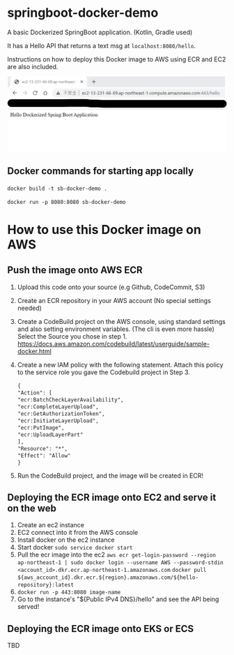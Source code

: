 # springboot-docker-demo
A basic Dockerized SpringBoot application. (Kotlin, Gradle used)

It has a Hello API that returns a text msg at `localhost:8080/hello`.

Instructions on how to deploy this Docker image to AWS using ECR and EC2 are also included.

![served on ec2.jpg](https://github.com/jonkenobi/springboot-docker-demo/blob/master/served%20on%20ec2.jpg)

## Docker commands for starting app locally 
`docker build -t sb-docker-demo .`

`docker run -p 8080:8080 sb-docker-demo` 

# How to use this Docker image on AWS   
## Push the image onto AWS ECR
1. Upload this code onto your source (e.g Github, CodeCommit, S3)
2. Create an ECR repository in your AWS account (No special settings needed)
3. Create a CodeBuild project on the AWS console, using standard settings and also setting environment variables. (The cli is even more hassle)
   Select the Source you chose in step 1.
   https://docs.aws.amazon.com/codebuild/latest/userguide/sample-docker.html
4. Create a new IAM policy with the following statement. Attach this policy to the service role you gave the Codebuild project in Step 3.
   ```
   {
   "Action": [
   "ecr:BatchCheckLayerAvailability",
   "ecr:CompleteLayerUpload",
   "ecr:GetAuthorizationToken",
   "ecr:InitiateLayerUpload",
   "ecr:PutImage",
   "ecr:UploadLayerPart"
   ],
   "Resource": "*",
   "Effect": "Allow"
   }
   ```
   
5. Run the CodeBuild project, and the image will be created in ECR!  


## Deploying the ECR image onto EC2 and serve it on the web
1. Create an ec2 instance 
2. EC2 connect into it from the AWS console
3. Install docker on the ec2 instance
4. Start docker `sudo service docker start`
5. Pull the ecr image into the ec2
   `aws ecr get-login-password --region ap-northeast-1 | sudo docker login --username AWS --password-stdin <account_id>.dkr.ecr.ap-northeast-1.amazonaws.com`
   `docker pull ${aws_account_id}.dkr.ecr.${region}.amazonaws.com/${hello-repository}:latest`
6. `docker run -p 443:8080 image-name` 
7. Go to the instance's "${Public IPv4 DNS}/hello" and see the API being served!


##  Deploying the ECR image onto EKS or ECS
TBD
